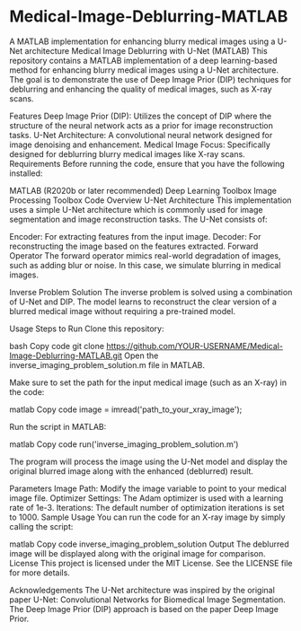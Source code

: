 # Medical-Image-Deblurring-MATLAB
A MATLAB implementation for enhancing blurry medical images using a U-Net architecture
Medical Image Deblurring with U-Net (MATLAB)
This repository contains a MATLAB implementation of a deep learning-based method for enhancing blurry medical images using a U-Net architecture. The goal is to demonstrate the use of Deep Image Prior (DIP) techniques for deblurring and enhancing the quality of medical images, such as X-ray scans.

Features
Deep Image Prior (DIP): Utilizes the concept of DIP where the structure of the neural network acts as a prior for image reconstruction tasks.
U-Net Architecture: A convolutional neural network designed for image denoising and enhancement.
Medical Image Focus: Specifically designed for deblurring blurry medical images like X-ray scans.
Requirements
Before running the code, ensure that you have the following installed:

MATLAB (R2020b or later recommended)
Deep Learning Toolbox
Image Processing Toolbox
Code Overview
U-Net Architecture
This implementation uses a simple U-Net architecture which is commonly used for image segmentation and image reconstruction tasks. The U-Net consists of:

Encoder: For extracting features from the input image.
Decoder: For reconstructing the image based on the features extracted.
Forward Operator
The forward operator mimics real-world degradation of images, such as adding blur or noise. In this case, we simulate blurring in medical images.

Inverse Problem Solution
The inverse problem is solved using a combination of U-Net and DIP. The model learns to reconstruct the clear version of a blurred medical image without requiring a pre-trained model.

Usage
Steps to Run
Clone this repository:

bash
Copy code
git clone https://github.com/YOUR-USERNAME/Medical-Image-Deblurring-MATLAB.git
Open the inverse_imaging_problem_solution.m file in MATLAB.

Make sure to set the path for the input medical image (such as an X-ray) in the code:

matlab
Copy code
image = imread('path_to_your_xray_image');

Run the script in MATLAB:

matlab
Copy code
run('inverse_imaging_problem_solution.m')

The program will process the image using the U-Net model and display the original blurred image along with the enhanced (deblurred) result.

Parameters
Image Path: Modify the image variable to point to your medical image file.
Optimizer Settings: The Adam optimizer is used with a learning rate of 1e-3.
Iterations: The default number of optimization iterations is set to 1000.
Sample Usage
You can run the code for an X-ray image by simply calling the script:

matlab
Copy code
inverse_imaging_problem_solution
Output
The deblurred image will be displayed along with the original image for comparison.
License
This project is licensed under the MIT License. See the LICENSE file for more details.

Acknowledgements
The U-Net architecture was inspired by the original paper U-Net: Convolutional Networks for Biomedical Image Segmentation.
The Deep Image Prior (DIP) approach is based on the paper Deep Image Prior.
